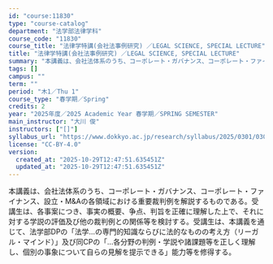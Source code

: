```yaml
---
id: "course:11830"
type: "course-catalog"
department: "法学部法律学科"
course_code: "11830"
course_title: "法律学特講(会社法事例研究) ／LEGAL SCIENCE, SPECIAL LECTURE"
title: "法律学特講(会社法事例研究) ／LEGAL SCIENCE, SPECIAL LECTURE"
summary: "本講義は、会社法体系のうち、コーポレート・ガバナンス、コーポレート・ファイナンス、設立・M&Aの各領域における重要裁判例を解説するものである。受講生は、各事案につき、事実の概要、争点、判旨を正確に理解した上で、それに対する学説の評価及び他の…"
tags: []
campus: ""
term: ""
period: "木1／Thu 1"
course_type: "春学期／Spring"
credits: 2
year: "2025年度／2025 Academic Year 春学期／SPRING SEMESTER"
main_instructor: "大川 俊"
instructors: ["[]"]
syllabus_url: "https://www.dokkyo.ac.jp/research/syllabus/2025/0301/0301_11830_ja_JP.html"
license: "CC-BY-4.0"
version:
  created_at: "2025-10-29T12:47:51.635451Z"
  updated_at: "2025-10-29T12:47:51.635451Z"
---
```

本講義は、会社法体系のうち、コーポレート・ガバナンス、コーポレート・ファイナンス、設立・M&Aの各領域における重要裁判例を解説するものである。受講生は、各事案につき、事実の概要、争点、判旨を正確に理解した上で、それに対する学説の評価及び他の裁判例との関係等を検討する。受講生は、本講義を通じて、法学部DPの「法学…の専門的知識ならびに法的なものの考え方（リーガル・マインド）」及び同CPの「…各分野の判例・学説や諸課題等を正しく理解し、個別の事象について自らの見解を提示できる」能力等を修得する。
